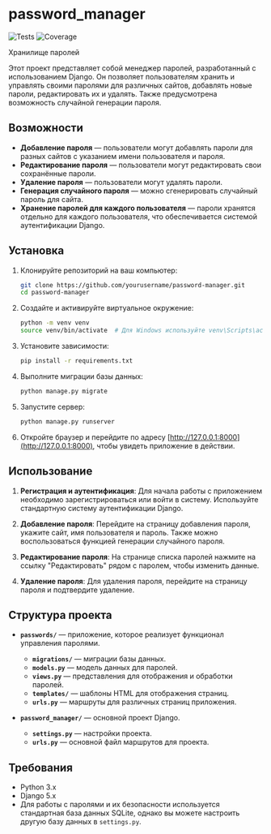 # password_manager

![Tests](https://github.com/Oblivorten/password_manager/actions/workflows/tests.yml/badge.svg)
![Coverage](https://img.shields.io/badge/coverage-50%25-yellow)

Хранилище паролей

Этот проект представляет собой менеджер паролей, разработанный с использованием Django. Он позволяет пользователям хранить и управлять своими паролями для различных сайтов, добавлять новые пароли, редактировать их и удалять. Также предусмотрена возможность случайной генерации пароля.

## Возможности

- **Добавление пароля** — пользователи могут добавлять пароли для разных сайтов с указанием имени пользователя и пароля.
- **Редактирование пароля** — пользователи могут редактировать свои сохранённые пароли.
- **Удаление пароля** — пользователи могут удалять пароли.
- **Генерация случайного пароля** — можно сгенерировать случайный пароль для сайта.
- **Хранение паролей для каждого пользователя** — пароли хранятся отдельно для каждого пользователя, что обеспечивается системой аутентификации Django.

## Установка

1. Клонируйте репозиторий на ваш компьютер:

    ```bash
    git clone https://github.com/yourusername/password-manager.git
    cd password-manager
    ```

2. Создайте и активируйте виртуальное окружение:

    ```bash
    python -m venv venv
    source venv/bin/activate  # Для Windows используйте venv\Scripts\activate
    ```

3. Установите зависимости:

    ```bash
    pip install -r requirements.txt
    ```

4. Выполните миграции базы данных:

    ```bash
    python manage.py migrate
    ```

5. Запустите сервер:

    ```bash
    python manage.py runserver
    ```

6. Откройте браузер и перейдите по адресу [http://127.0.0.1:8000](http://127.0.0.1:8000), чтобы увидеть приложение в действии.

## Использование

1. **Регистрация и аутентификация**: Для начала работы с приложением необходимо зарегистрироваться или войти в систему. Используйте стандартную систему аутентификации Django.

2. **Добавление пароля**: Перейдите на страницу добавления пароля, укажите сайт, имя пользователя и пароль. Также можно воспользоваться функцией генерации случайного пароля.

3. **Редактирование пароля**: На странице списка паролей нажмите на ссылку "Редактировать" рядом с паролем, чтобы изменить данные.

4. **Удаление пароля**: Для удаления пароля, перейдите на страницу пароля и подтвердите удаление.

## Структура проекта

- **`passwords/`** — приложение, которое реализует функционал управления паролями.
  - **`migrations/`** — миграции базы данных.
  - **`models.py`** — модель данных для паролей.
  - **`views.py`** — представления для отображения и обработки паролей.
  - **`templates/`** — шаблоны HTML для отображения страниц.
  - **`urls.py`** — маршруты для различных страниц приложения.

- **`password_manager/`** — основной проект Django.
  - **`settings.py`** — настройки проекта.
  - **`urls.py`** — основной файл маршрутов для проекта.

## Требования

- Python 3.x
- Django 5.x
- Для работы с паролями и их безопасности используется стандартная база данных SQLite, однако вы можете настроить другую базу данных в `settings.py`.